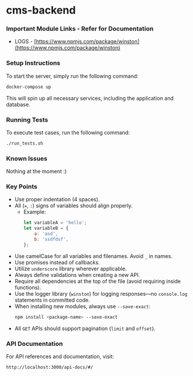 # cms-backend

### Important Module Links - Refer for Documentation

- LOGS - [https://www.npmjs.com/package/winston](https://www.npmjs.com/package/winston)

### Setup Instructions

To start the server, simply run the following command:

```sh
docker-compose up
```

This will spin up all necessary services, including the application and database.

### Running Tests

To execute test cases, run the following command:

```sh
./run_tests.sh
```

### Known Issues

Nothing at the moment :)

### Key Points

- Use proper indentation (4 spaces).
- All (`=`, `:`) signs of variables should align properly.
  - Example:
    ```js
    let variableA = 'hello';
    let variableB = {
        a: 'asd',
        b: 'ssdfdsf',
    };
    ```
- Use camelCase for all variables and filenames. Avoid `_` in names.
- Use promises instead of callbacks.
- Utilize `underscore` library wherever applicable.
- Always define validations when creating a new API.
- Require all dependencies at the top of the file (avoid requiring inside functions).
- Use the logger library (`winston`) for logging responses—no `console.log` statements in committed code.
- When installing new modules, always use `--save-exact`:
  ```sh
  npm install <package-name> --save-exact
  ```
- All `GET` APIs should support pagination (`limit` and `offset`).

### API Documentation

For API references and documentation, visit:

```
http://localhost:3000/api-docs/#/
```